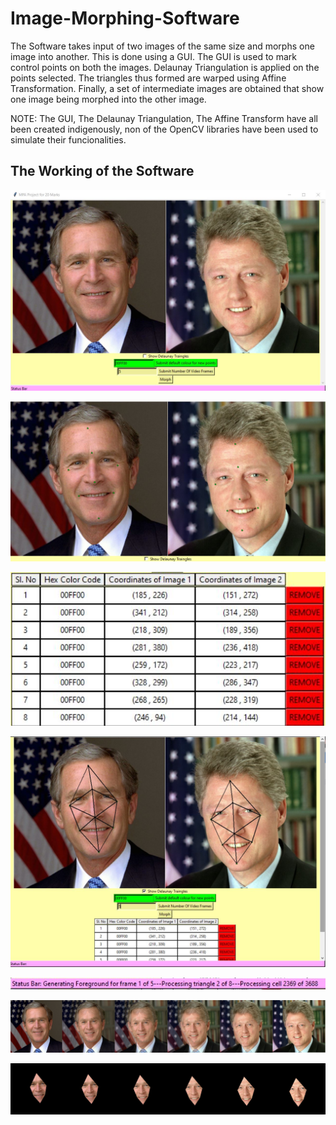 # Image-Morphing-Software

The Software takes input of two images of the same size and morphs one image into another. 
This is done using a GUI. The GUI is used to mark control points on both the images. 
Delaunay Triangulation is applied on the points selected. 
The triangles thus formed are warped using Affine Transformation. 
Finally, a set of intermediate images are obtained that show one image being morphed into the other image.

NOTE: The GUI, The Delaunay Triangulation, The Affine Transform have all been created indigenously, non of the OpenCV libraries have been used to simulate their funcionalities.

## The Working of the Software

![The initial view of the GUI](initialGUI.jpg)

![Feature Points Marked](fp2.jpg)

![Table for Feature Points present on GUI](tb2.jpg)

![Corresponding Delaunay Triangles mapped for given feature points](dllll.jpg)

![After clicking the morph button, the status of morphing can be seen here](stb.jpg)

![Intermediate images with background](withb.png)

![Intermediate images without background](outb.png)
